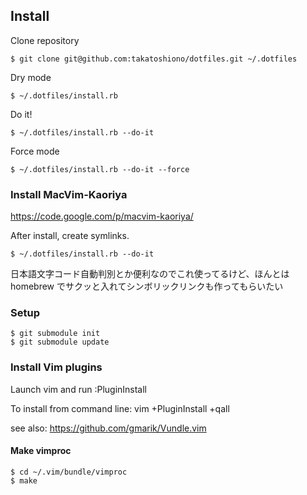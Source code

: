 ## Install

Clone repository

```
$ git clone git@github.com:takatoshiono/dotfiles.git ~/.dotfiles
```

Dry mode

```
$ ~/.dotfiles/install.rb
```

Do it!

```
$ ~/.dotfiles/install.rb --do-it
```

Force mode

```
$ ~/.dotfiles/install.rb --do-it --force
```

### Install MacVim-Kaoriya

https://code.google.com/p/macvim-kaoriya/

After install, create symlinks.

```
$ ~/.dotfiles/install.rb --do-it
```

日本語文字コード自動判別とか便利なのでこれ使ってるけど、ほんとは homebrew でサクッと入れてシンボリックリンクも作ってもらいたい

### Setup

```
$ git submodule init
$ git submodule update
```

### Install Vim plugins

Launch vim and run :PluginInstall

To install from command line: vim +PluginInstall +qall

see also: https://github.com/gmarik/Vundle.vim

#### Make vimproc

```
$ cd ~/.vim/bundle/vimproc
$ make
```

